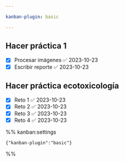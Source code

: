 ```yaml
---

kanban-plugin: basic

---
```


## Hacer práctica 1

* [x] Procesar imágenes ✅ 2023-10-23
* [x] Escribir reporte ✅ 2023-10-23

## Hacer práctica ecotoxicología

* [x] Reto 1 ✅ 2023-10-23
* [x] Reto 2 ✅ 2023-10-23
* [x] Reto 3 ✅ 2023-10-23
* [x] Reto 4 ✅ 2023-10-23

%% kanban:settings

````
{"kanban-plugin":"basic"}
````

%%
